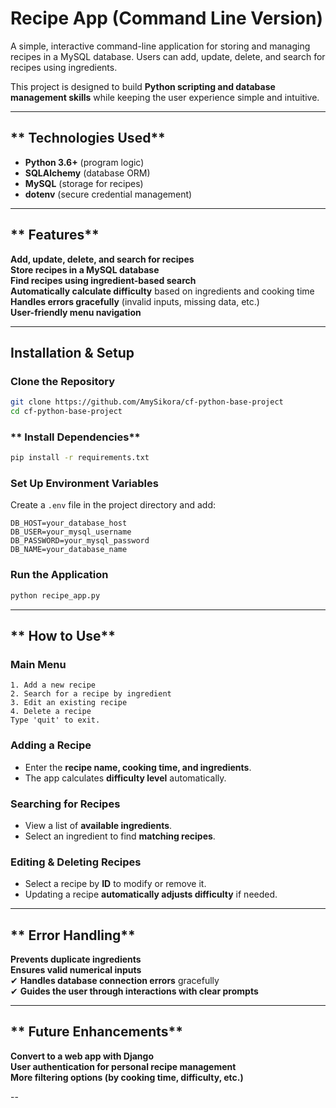 # **Recipe App (Command Line Version)**
A simple, interactive command-line application for storing and managing recipes in a MySQL database. Users can add, update, delete, and search for recipes using ingredients.  

This project is designed to build **Python scripting and database management skills** while keeping the user experience simple and intuitive.

---

## ** Technologies Used**
- **Python 3.6+** (program logic)
- **SQLAlchemy** (database ORM)
- **MySQL** (storage for recipes)
- **dotenv** (secure credential management)

---

## ** Features**
 **Add, update, delete, and search for recipes**  
**Store recipes in a MySQL database**  
**Find recipes using ingredient-based search**  
**Automatically calculate difficulty** based on ingredients and cooking time  
**Handles errors gracefully** (invalid inputs, missing data, etc.)  
**User-friendly menu navigation**  

---

## **Installation & Setup**
### **Clone the Repository**
```sh
git clone https://github.com/AmySikora/cf-python-base-project
cd cf-python-base-project
```

### ** Install Dependencies**
```sh
pip install -r requirements.txt
```

### **Set Up Environment Variables**
Create a `.env` file in the project directory and add:
```
DB_HOST=your_database_host
DB_USER=your_mysql_username
DB_PASSWORD=your_mysql_password
DB_NAME=your_database_name
```

### **Run the Application**
```sh
python recipe_app.py
```

---

## ** How to Use**
### **Main Menu**
```
1. Add a new recipe
2. Search for a recipe by ingredient
3. Edit an existing recipe
4. Delete a recipe
Type 'quit' to exit.
```

### **Adding a Recipe**
- Enter the **recipe name, cooking time, and ingredients**.
- The app calculates **difficulty level** automatically.

### **Searching for Recipes**
- View a list of **available ingredients**.
- Select an ingredient to find **matching recipes**.

### **Editing & Deleting Recipes**
- Select a recipe by **ID** to modify or remove it.
- Updating a recipe **automatically adjusts difficulty** if needed.

---

## ** Error Handling**
**Prevents duplicate ingredients**  
**Ensures valid numerical inputs**  
✔ **Handles database connection errors** gracefully  
✔ **Guides the user through interactions with clear prompts**  

---

## ** Future Enhancements**
**Convert to a web app with Django**  
**User authentication for personal recipe management**  
**More filtering options (by cooking time, difficulty, etc.)**  

--